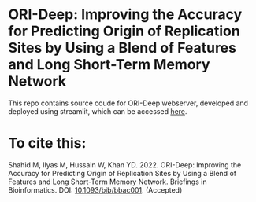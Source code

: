 # ORI-Deep: Improving the Accuracy for Predicting Origin of Replication Sites by Using a Blend of Features and Long Short-Term Memory Network

This repo contains source coude for ORI-Deep webserver, developed and deployed using streamlit, which can be accessed [here](https://share.streamlit.io/waqarhusain/orideep/main/app.py).

# To cite this:
Shahid M, Ilyas M, Hussain W, Khan YD. 2022. ORI-Deep: Improving the Accuracy for Predicting Origin of Replication Sites by Using a Blend of Features and Long Short-Term Memory Network. Briefings in Bioinformatics. DOI: [10.1093/bib/bbac001](http://dx.doi.org/10.1093/bib/bbac001). (Accepted)


